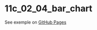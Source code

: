 # 11c_02_04_bar_chart

See exemple on [GitHub Pages](https://stineps.github.io/11c_02_04_bar_chart/)
